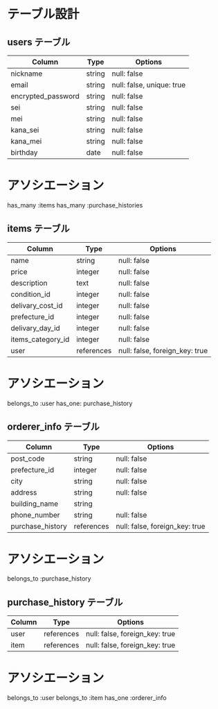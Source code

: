 # テーブル設計

## **users テーブル**

| Column                | Type     | Options                   |
| --------------------- | -------- | ------------------------- |
| nickname              | string   | null: false               |
| email                 | string   | null: false, unique: true |
| encrypted_password    | string   | null: false               |
| sei                   | string   | null: false               |
| mei                   | string   | null: false               |
| kana_sei              | string   | null: false               |
| kana_mei              | string   | null: false               |
| birthday              | date     | null: false               |

# アソシエーション
has_many :items
has_many :purchase_histories



## **items テーブル**

| Column            | Type        | Options                        |
| ----------------- | ----------- | ------------------------------ |
| name              | string      | null: false                    |
| price             | integer     | null: false                    |
| description       | text        | null: false                    |
| condition_id      | integer     | null: false                    |
| delivary_cost_id  | integer     | null: false                    |
| prefecture_id     | integer     | null: false                    |
| delivary_day_id   | integer     | null: false                    |
| items_category_id | integer     | null: false                    |
| user              | references  | null: false, foreign_key: true |

# アソシエーション
belongs_to :user
has_one: purchase_history



## **orderer_info テーブル**

| Column              | Type         | Options                        |
| ------------------- | ------------ | ------------------------------ |
| post_code           | string       | null: false                    |
| prefecture_id       | integer      | null: false                    |
| city                | string       | null: false                    |
| address             | string       | null: false                    |
| building_name       | string       |                                |
| phone_number        | string       | null: false                    |
| purchase_history    | references   | null: false, foreign_key: true |

# アソシエーション
belongs_to :purchase_history 



## **purchase_history テーブル**

| Column           | Type         | Options                        |
| ---------------- | ------------ | ------------------------------ |
| user             | references   | null: false, foreign_key: true |
| item             | references   | null: false, foreign_key: true |

# アソシエーション
belongs_to :user
belongs_to :item
has_one :orderer_info